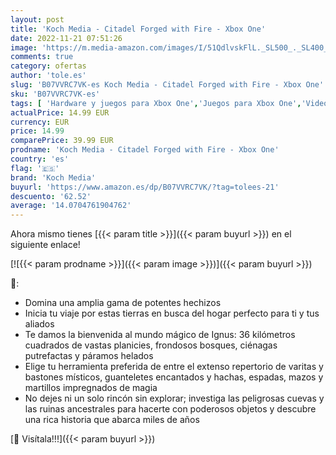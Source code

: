 ```yaml
---
layout: post
title: 'Koch Media - Citadel Forged with Fire - Xbox One'
date: 2022-11-21 07:51:26
image: 'https://m.media-amazon.com/images/I/51QdlvskFlL._SL500_._SL400_.jpg'
comments: true
category: ofertas
author: 'tole.es'
slug: 'B07VVRC7VK-es Koch Media - Citadel Forged with Fire - Xbox One'
sku: 'B07VVRC7VK-es'
tags: [ 'Hardware y juegos para Xbox One','Juegos para Xbox One','Videojuegos','koch media','xbox','🇪🇸', ]
actualPrice: 14.99 EUR
currency: EUR
price: 14.99
comparePrice: 39.99 EUR
prodname: 'Koch Media - Citadel Forged with Fire - Xbox One'
country: 'es'
flag: '🇪🇸'
brand: 'Koch Media'
buyurl: 'https://www.amazon.es/dp/B07VVRC7VK/?tag=tolees-21'
descuento: '62.52'
average: '14.0704761904762'
---
```


Ahora mismo tienes [{{< param title >}}]({{< param buyurl >}}) en el siguiente enlace!

[![{{< param prodname >}}]({{< param image >}})]({{< param buyurl >}})

🔎:

- Domina una amplia gama de potentes hechizos
- Inicia tu viaje por estas tierras en busca del hogar perfecto para ti y tus aliados
- Te damos la bienvenida al mundo mágico de Ignus: 36 kilómetros cuadrados de vastas planicies, frondosos bosques, ciénagas putrefactas y páramos helados
- Elige tu herramienta preferida de entre el extenso repertorio de varitas y bastones místicos, guanteletes encantados y hachas, espadas, mazos y martillos impregnados de magia
- No dejes ni un solo rincón sin explorar; investiga las peligrosas cuevas y las ruinas ancestrales para hacerte con poderosos objetos y descubre una rica historia que abarca miles de años

[🛒 Visítala!!!]({{< param buyurl >}})
